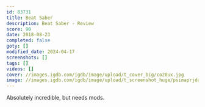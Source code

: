 ```yaml
---
id: 83731
title: Beat Saber
description: Beat Saber - Review
score: 90
date: 2018-08-23
completed: false
goty: []
modified_date: 2024-04-17
screenshots: []
tags: []
videos: []
cover: //images.igdb.com/igdb/image/upload/t_cover_big/co20ux.jpg
image: //images.igdb.com/igdb/image/upload/t_screenshot_huge/psimaprjda5od1szsyz0.jpg
---
```

Absolutely incredible, but needs mods.